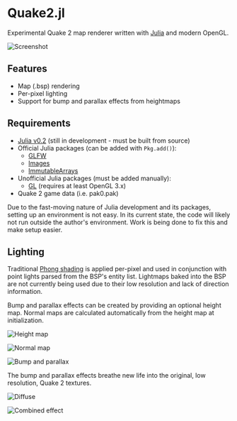 Quake2.jl
=========

Experimental Quake 2 map renderer written with [Julia](http://julialang.org/) and modern OpenGL.

![Screenshot](pics/q2dm7.jpg)

Features
--------

* Map (.bsp) rendering
* Per-pixel lighting
* Support for bump and parallax effects from heightmaps

Requirements
------------

* [Julia v0.2](https://github.com/JuliaLang/julia/) (still in development - must be built from source)
* Official Julia packages (can be added with `Pkg.add()`):
  * [GLFW](https://github.com/jayschwa/GLFW.jl)
  * [Images](https://github.com/timholy/Images.jl)
  * [ImmutableArrays](https://github.com/twadleigh/ImmutableArrays.jl)
* Unofficial Julia packages (must be added manually):
  * [GL](https://github.com/jayschwa/GL.jl) (requires at least OpenGL 3.x)
* Quake 2 game data (i.e. pak0.pak)

Due to the fast-moving nature of Julia development and its packages, setting up an environment is not easy. In its current state, the code will likely not run outside the author's environment. Work is being done to fix this and make setup easier.

Lighting
--------

Traditional [Phong shading](https://en.wikipedia.org/wiki/Phong_shading) is applied per-pixel and used in conjunction with point lights parsed from the BSP's entity list. Lightmaps baked into the BSP are not currently being used due to their low resolution and lack of direction information.

Bump and parallax effects can be created by providing an optional height map. Normal maps are calculated automatically from the height map at initialization.

![Height map](pics/height.jpg)

![Normal map](pics/normal.jpg)

![Bump and parallax](pics/bump_parallax.jpg)

The bump and parallax effects breathe new life into the original, low resolution, Quake 2 textures.

![Diffuse](pics/diffuse.jpg)

![Combined effect](pics/combined.jpg)
